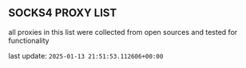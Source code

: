 ## SOCKS4 PROXY LIST

all proxies in this list were collected from open sources and tested for functionality

last update: `2025-01-13 21:51:53.112606+00:00`
